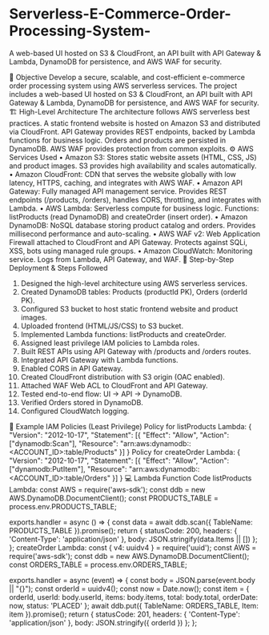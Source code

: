 # Serverless-E-Commerce-Order-Processing-System-
A web-based UI hosted on S3 &amp; CloudFront, an API built with API Gateway &amp; Lambda, DynamoDB for persistence, and AWS WAF for security.

🎯 Objective
Develop a secure, scalable, and cost-efficient e-commerce order processing system using AWS serverless services. The project includes a web-based UI hosted on S3 & CloudFront, an API built with API Gateway & Lambda, DynamoDB for persistence, and AWS WAF for security.
🏗️ High-Level Architecture
The architecture follows AWS serverless best practices. A static frontend website is hosted on Amazon S3 and distributed via CloudFront. API Gateway provides REST endpoints, backed by Lambda functions for business logic. Orders and products are persisted in DynamoDB. AWS WAF provides protection from common exploits.
⚙️ AWS Services Used 
• Amazon S3: Stores static website assets (HTML, CSS, JS) and product images. S3 provides high availability and scales automatically.
• Amazon CloudFront: CDN that serves the website globally with low latency, HTTPS, caching, and integrates with AWS WAF.
• Amazon API Gateway: Fully managed API management service. Provides REST endpoints (/products, /orders), handles CORS, throttling, and integrates with Lambda.
• AWS Lambda: Serverless compute for business logic. Functions: listProducts (read DynamoDB) and createOrder (insert order).
• Amazon DynamoDB: NoSQL database storing product catalog and orders. Provides millisecond performance and auto-scaling.
• AWS WAF v2: Web Application Firewall attached to CloudFront and API Gateway. Protects against SQLi, XSS, bots using managed rule groups.
• Amazon CloudWatch: Monitoring service. Logs from Lambda, API Gateway, and WAF.
📖 Step-by-Step Deployment & Steps Followed
1.	Designed the high-level architecture using AWS serverless services.
2.	Created DynamoDB tables: Products (productId PK), Orders (orderId PK).
3.	Configured S3 bucket to host static frontend website and product images.
4.	Uploaded frontend (HTML/JS/CSS) to S3 bucket.
5.	Implemented Lambda functions: listProducts and createOrder.
6.	Assigned least privilege IAM policies to Lambda roles.
7.	Built REST APIs using API Gateway with /products and /orders routes.
8.	Integrated API Gateway with Lambda functions.
9.	Enabled CORS in API Gateway.
10.	Created CloudFront distribution with S3 origin (OAC enabled).
11.	Attached WAF Web ACL to CloudFront and API Gateway.
12.	Tested end-to-end flow: UI → API → DynamoDB.
13.	Verified Orders stored in DynamoDB.
14.	Configured CloudWatch logging.


🔑 Example IAM Policies (Least Privilege)
Policy for listProducts Lambda:
{
  "Version": "2012-10-17",
  "Statement": [{
    "Effect": "Allow",
    "Action": ["dynamodb:Scan"],
    "Resource": "arn:aws:dynamodb:<REGION>:<ACCOUNT_ID>:table/Products"
  }]
}
Policy for createOrder Lambda:
{
  "Version": "2012-10-17",
  "Statement": [{
    "Effect": "Allow",
    "Action": ["dynamodb:PutItem"],
    "Resource": "arn:aws:dynamodb:<REGION>:<ACCOUNT_ID>:table/Orders"
  }]
}
💻 Lambda Function Code
listProducts Lambda:
const AWS = require('aws-sdk');
const ddb = new AWS.DynamoDB.DocumentClient();
const PRODUCTS_TABLE = process.env.PRODUCTS_TABLE;

exports.handler = async () => {
  const data = await ddb.scan({ TableName: PRODUCTS_TABLE }).promise();
  return { statusCode: 200, headers: { 'Content-Type': 'application/json' }, body: JSON.stringify(data.Items || []) };
};
createOrder Lambda:
const { v4: uuidv4 } = require('uuid');
const AWS = require('aws-sdk');
const ddb = new AWS.DynamoDB.DocumentClient();
const ORDERS_TABLE = process.env.ORDERS_TABLE;

exports.handler = async (event) => {
  const body = JSON.parse(event.body || "{}");
  const orderId = uuidv4();
  const now = Date.now();
  const item = { orderId, userId: body.userId, items: body.items, total: body.total, orderDate: now, status: 'PLACED' };
  await ddb.put({ TableName: ORDERS_TABLE, Item: item }).promise();
  return { statusCode: 201, headers: { 'Content-Type': 'application/json' }, body: JSON.stringify({ orderId }) };
};
